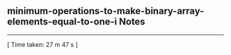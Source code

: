 <h2>minimum-operations-to-make-binary-array-elements-equal-to-one-i Notes</h2><hr>[ Time taken: 27 m 47 s ]